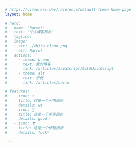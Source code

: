 ```yaml
---
# https://vitepress.dev/reference/default-theme-home-page
layout: home

# hero:
#   name: "Rarrot"
#   text: "个人博客网站"
#   tagline: 
#   image:
#     src: ./white-cloud.png
#     alt: Rarrot
#   actions:
#     - theme: brand
#       text: 我的博客
#       link: /articles/JavaScript/0认识JavaScript
#     - theme: alt
#       text: 示例
#       link: /articles/hello

# features:
#   - icon: ⚡️
#     title: 这是一个闪电图标
#     details: wa
#   - icon: 🖖
#     title: 这是一个手掌图标
#     details: good！
#   - icon: 🛠️
#     title: 这是一个修理图标
#     details: fuck*

---
```

<script setup>
import card from './.vitepress/theme/components/homeCard.vue'
import videos from './.vitepress/theme/components/homeVideo.vue'

</script>

<videos />

<card />



